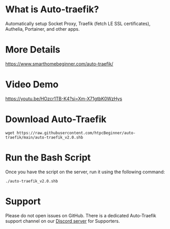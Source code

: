 # What is Auto-traefik?
Automatically setup Socket Proxy, Traefik (fetch LE SSL certificates), Authelia, Portainer, and other apps. 

# More Details
https://www.smarthomebeginner.com/auto-traefik/

# Video Demo
https://youtu.be/HOzcr1TB-K4?si=Xm-X71gtbK0WzHys

# Download Auto-Traefik
```
wget https://raw.githubusercontent.com/htpcBeginner/auto-traefik/main/auto-traefik_v2.0.shb
```
# Run the Bash Script
Once you have the script on the server, run it using the following command:
```
./auto-traefik_v2.0.shb
```
# Support
Please do not open issues on GitHub. There is a dedicated Auto-Traefik support channel on our [Discord server](https://www.smarthomebeginner.com/discord/) for Supporters.